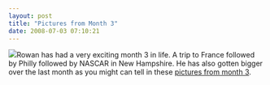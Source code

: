 ```yaml
---
layout: post
title: "Pictures from Month 3"
date: 2008-07-03 07:10:21
---
```

[![](http://thecave.smugmug.com/photos/324617968_rr2kE-Th.jpg)](http://thecave.smugmug.com/gallery/5312801_k9Ssb/1/324618241_hrX3k)Rowan has had a very exciting month 3 in life. A trip to France followed by Philly followed by NASCAR in New Hampshire. He has also gotten bigger over the last month as you might can tell in these [pictures from month 3](http://thecave.smugmug.com/gallery/5312801_k9Ssb/1/324618241_hrX3k).
